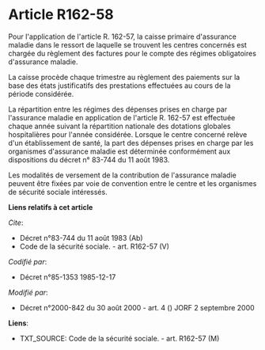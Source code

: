 # Article R162-58

Pour l'application de l'article R. 162-57, la caisse primaire d'assurance maladie dans le ressort de laquelle se trouvent les
centres concernés est chargée du règlement des factures pour le compte des régimes obligatoires d'assurance maladie. 

La caisse procède chaque trimestre au règlement des paiements sur la base des états justificatifs des prestations effectuées
au cours de la période considérée. 

La répartition entre les régimes des dépenses prises en charge par l'assurance maladie en application de l'article R. 162-57
est effectuée chaque année suivant la répartition nationale des dotations globales hospitalières pour l'année considérée.
Lorsque le centre concerné relève d'un établissement de santé, la part des dépenses prises en charge par les organismes
d'assurance maladie est déterminée conformément aux dispositions du décret n° 83-744 du 11 août 1983. 

Les modalités de versement de la contribution de l'assurance maladie peuvent être fixées par voie de convention entre le
centre et les organismes de sécurité sociale intéressés.

**Liens relatifs à cet article**

_Cite_:

  - Décret n°83-744 du 11 août 1983 (Ab)
  - Code de la sécurité sociale. - art. R162-57 (V)

_Codifié par_:

  - Décret n°85-1353 1985-12-17

_Modifié par_:

  - Décret n°2000-842 du 30 août 2000 - art. 4 () JORF 2 septembre 2000

**Liens**:

  - TXT_SOURCE: Code de la sécurité sociale. - art. R162-57 (M)
